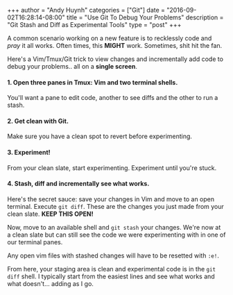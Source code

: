 +++
author = "Andy Huynh"
categories = ["Git"]
date = "2016-09-02T16:28:14-08:00"
title = "Use Git To Debug Your Problems"
description = "Git Stash and Diff as Experimental Tools"
type = "post"
+++

A common scenario working on a new feature is to recklessly code and _pray_ it all works. Often times, this **MIGHT** work. Sometimes, shit hit the fan.

Here's a Vim/Tmux/Git trick to view changes and incrementally add code to debug your problems.. all on a **single screen**.

#### 1. Open three panes in Tmux: Vim and two terminal shells.
You'll want a pane to edit code, another to see diffs and the other to run a stash.

#### 2. Get clean with Git.
Make sure you have a clean spot to revert before experimenting.

#### 3. Experiment!
From your clean slate, start experimenting. Experiment until you're stuck.

#### 4. Stash, diff and incrementally see what works.
Here's the secret sauce: save your changes in Vim and move to an open terminal. Execute `git diff`. These are the changes you just made from your clean slate. **KEEP THIS OPEN!**

Now, move to an available shell and `git stash` your changes. We're now at a clean slate but can still see the code we were experimenting with in one of our terminal panes.

Any open vim files with stashed changes will have to be resetted with `:e!`.

From here, your staging area is clean and experimental code is in the `git diff` shell. I typically start from the easiest lines and see what works and what doesn't... adding as I go.

